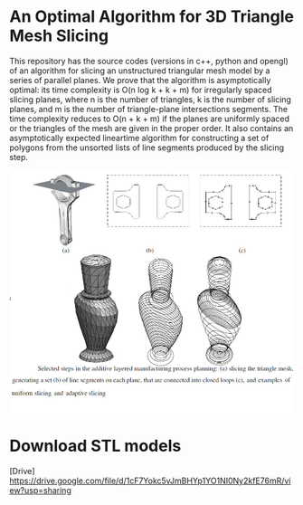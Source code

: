 # An Optimal Algorithm for 3D Triangle Mesh Slicing 

This repository has the source codes (versions in c++, python and opengl) of an algorithm for slicing an unstructured triangular mesh model by a series of parallel planes. We prove that the algorithm is asymptotically optimal: its time complexity is O(n log k + k + m) for irregularly spaced slicing planes, where n is the number of triangles, k is the number of slicing planes, and m is the number of triangle-plane intersections segments. The time complexity reduces to O(n + k + m) if the planes are uniformly spaced or the triangles of the mesh are given in the proper order. It also contains an asymptotically expected lineartime algorithm for constructing a set of polygons from the unsorted lists of line segments produced by the slicing step. 

![](/assets/slicing.jpg)

# Download STL models

[Drive] https://drive.google.com/file/d/1cF7Yokc5vJmBHYp1YO1NI0Ny2kfE76mR/view?usp=sharing

